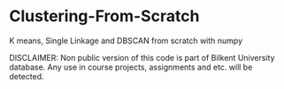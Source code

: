 # Clustering-From-Scratch
K means, Single Linkage and DBSCAN from scratch with numpy

DISCLAIMER: Non public version of this code is part of Bilkent University database. Any use in course projects, assignments and etc. will be detected. 

